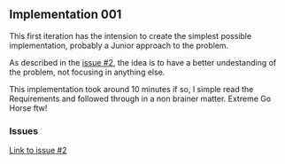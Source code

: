 ## Implementation 001
This first iteration has the intension to create the simplest possible implementation, probably a Junior approach to the problem.

As described in the [issue #2](https://github.com/users/danielyoshizawa/projects/2?pane=issue&itemId=43213369), the idea is to have a better undestanding of the problem, not focusing in anything else.

This implementation took around 10 minutes if so, I simple read the Requirements
and followed through in a non brainer matter. Extreme Go Horse ftw!

### Issues
[Link to issue #2](https://github.com/users/danielyoshizawa/projects/2?pane=issue&itemId=43213369)
